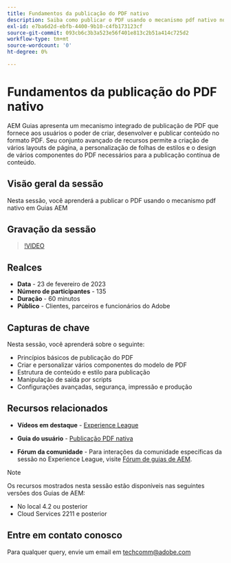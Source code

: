 ```yaml
---
title: Fundamentos da publicação do PDF nativo
description: Saiba como publicar o PDF usando o mecanismo pdf nativo nos Guias AEM.
exl-id: e7ba6d2d-ebfb-4400-9b10-c4fb173123cf
source-git-commit: 093cb6c3b3a523e56f401e813c2b51a414c725d2
workflow-type: tm+mt
source-wordcount: '0'
ht-degree: 0%

---
```


# Fundamentos da publicação do PDF nativo

AEM Guias apresenta um mecanismo integrado de publicação de PDF que fornece aos usuários o poder de criar, desenvolver e publicar conteúdo no formato PDF. Seu conjunto avançado de recursos permite a criação de vários layouts de página, a personalização de folhas de estilos e o design de vários componentes do PDF necessários para a publicação contínua de conteúdo.

## Visão geral da sessão

Nesta sessão, você aprenderá a publicar o PDF usando o mecanismo pdf nativo em Guias AEM

## Gravação da sessão

>[!VIDEO](https://video.tv.adobe.com/v/3416076/native-pdf?quality=12&learn=on)

## Realces

- **Data** - 23 de fevereiro de 2023
- **Número de participantes** - 135
- **Duração** - 60 minutos
- **Público** - Clientes, parceiros e funcionários do Adobe

## Capturas de chave

Nesta sessão, você aprenderá sobre o seguinte:
- Princípios básicos de publicação do PDF
- Criar e personalizar vários componentes do modelo de PDF
- Estrutura de conteúdo e estilo para publicação
- Manipulação de saída por scripts
- Configurações avançadas, segurança, impressão e produção

## Recursos relacionados

- **Vídeos em destaque** -  [Experience League](https://experienceleague.adobe.com/docs/experience-manager-guides-learn/videos/advanced-user-guide/overview.html?lang=en)

- **Guia do usuário** - [Publicação PDF nativa](https://experienceleague.adobe.com/docs/experience-manager-guides-learn/tutorials/configuring/config-native-pdf-publish/pdf-template.html?lang=en)

- **Fórum da comunidade** - Para interações da comunidade específicas da sessão no Experience League, visite  [Fórum de guias de AEM](https://experienceleaguecommunities.adobe.com/t5/experience-manager-guides/bd-p/xml-documentation-discussions).

>[!NOTE]
>
> Os recursos mostrados nesta sessão estão disponíveis nas seguintes versões dos Guias de AEM:
> - No local 4.2 ou posterior
> - Cloud Services 2211 e posterior


## Entre em contato conosco

Para qualquer query, envie um email em <techcomm@adobe.com>
